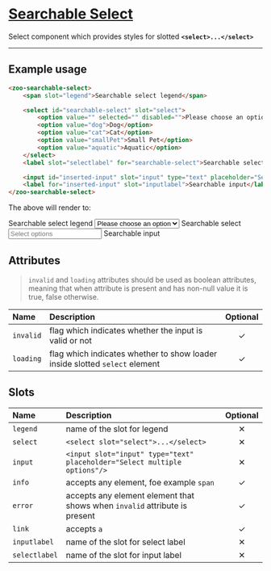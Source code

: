 # [Searchable Select](#searchable-select)

Select component which provides styles for slotted **`<select>...</select>`**

***

## Example usage

```HTML
<zoo-searchable-select>
	<span slot="legend">Searchable select legend</span>

	<select id="searchable-select" slot="select">
		<option value="" selected="" disabled="">Please choose an option</option>
		<option value="dog">Dog</option>
		<option value="cat">Cat</option>
		<option value="smallPet">Small Pet</option>
		<option value="aquatic">Aquatic</option>
	</select>
	<label slot="selectlabel" for="searchable-select">Searchable select</label>

	<input id="inserted-input" slot="input" type="text" placeholder="Select options"/>
	<label for="inserted-input" slot="inputlabel">Searchable input</label>
</zoo-searchable-select>
```

The above will render to:

<zoo-searchable-select>
	<span slot="legend">Searchable select legend</span>
	<select id="some-searchable-select-id" slot="select">
		<option value="" selected="" disabled="">Please choose an option</option>
		<option value="dog">Dog</option>
		<option value="cat">Cat</option>
		<option value="smallPet">Small Pet</option>
		<option value="aquatic">Aquatic</option>
	</select>
	<label slot="selectlabel" for="some-searchable-select-id">Searchable select</label>
	<input id="inserted-input" slot="input" type="text" placeholder="Select options"/>
	<label for="inserted-input" slot="inputlabel">Searchable input</label>
</zoo-searchable-select>

## Attributes

> `invalid` and `loading` attributes should be used as boolean attributes, meaning that when attribute is present and has non-null value it is true, false otherwise.

| **Name**  | **Description**                                                             | **Optional** |
| :-------- | :-------------------------------------------------------------------------- | :----------: |
| `invalid` | flag which indicates whether the input is valid or not                      |   &#10003;   |
| `loading` | flag which indicates whether to show loader inside slotted `select` element |   &#10003;   |

## Slots

| **Name**      | **Description**                                                            | **Optional** |
| :------------ | :------------------------------------------------------------------------- | :----------: |
| `legend`      | name of the slot for legend                                                |   &#10005;   |
| `select`      | `<select slot="select">...</select>`                                       |   &#10005;   |
| `input`       | `<input slot="input" type="text" placeholder="Select multiple options"/>`  |   &#10005;   |
| `info`        | accepts any element, foe example `span`                                    |   &#10003;   |
| `error`       | accepts any element element that shows when `invalid` attribute is present |   &#10003;   |
| `link`        | accepts `a`                                                                |   &#10003;   |
| `inputlabel`  | name of the slot for select label                                          |   &#10005;   |
| `selectlabel` | name of the slot for input label                                           |   &#10005;   |
